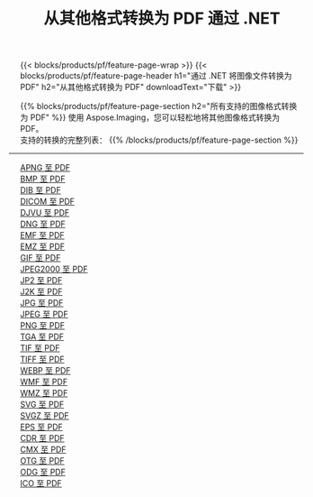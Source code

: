 ﻿---
title: 从其他格式转换为 PDF 通过 .NET 
weight: 3920
url: /zh-hans/net/conversion/to/pdf 
lang: zh-hans
langdirlevel: 2
locales: zh-hans,ja,it,ru,de,es,fr,nl,id,lt,pl,pt,vi,tr,ko,zh-hant,ar,hi,th,sv,cs,uk,he
description: 使用 Aspose.Imaging，您可以轻松地将其他格式转换为 PDF
---

{{< blocks/products/pf/feature-page-wrap >}}
{{< blocks/products/pf/feature-page-header h1="通过 .NET 将图像文件转换为 PDF" h2="从其他格式转换为 PDF" downloadText="下载" >}}


{{% blocks/products/pf/feature-page-section  h2="所有支持的图像格式转换为 PDF" %}}
使用 Aspose.Imaging，您可以轻松地将其他图像格式转换为 PDF。
<br/>
支持的转换的完整列表：
{{% /blocks/products/pf/feature-page-section %}}
<div class="container-fluid productfamilypage bg-gray">
    <div class="convertypes bg-gray agp-content section">
        <div class="container">
		<hr style="margin-left:-20px;"/>
		<div class="row other-converters">
		    <div class='col-md-2 other-converter remove-lp remove-rp'><a href="/imaging/zh-hans/net/conversion/apng-to-pdf" >APNG 至 PDF</a></div>
<div class='col-md-2 other-converter remove-lp remove-rp'><a href="/imaging/zh-hans/net/conversion/bmp-to-pdf" >BMP 至 PDF</a></div>
<div class='col-md-2 other-converter remove-lp remove-rp'><a href="/imaging/zh-hans/net/conversion/dib-to-pdf" >DIB 至 PDF</a></div>
<div class='col-md-2 other-converter remove-lp remove-rp'><a href="/imaging/zh-hans/net/conversion/dicom-to-pdf" >DICOM 至 PDF</a></div>
<div class='col-md-2 other-converter remove-lp remove-rp'><a href="/imaging/zh-hans/net/conversion/djvu-to-pdf" >DJVU 至 PDF</a></div>
<div class='col-md-2 other-converter remove-lp remove-rp'><a href="/imaging/zh-hans/net/conversion/dng-to-pdf" >DNG 至 PDF</a></div>
<div class='col-md-2 other-converter remove-lp remove-rp'><a href="/imaging/zh-hans/net/conversion/emf-to-pdf" >EMF 至 PDF</a></div>
<div class='col-md-2 other-converter remove-lp remove-rp'><a href="/imaging/zh-hans/net/conversion/emz-to-pdf" >EMZ 至 PDF</a></div>
<div class='col-md-2 other-converter remove-lp remove-rp'><a href="/imaging/zh-hans/net/conversion/gif-to-pdf" >GIF 至 PDF</a></div>
<div class='col-md-2 other-converter remove-lp remove-rp'><a href="/imaging/zh-hans/net/conversion/jpeg2000-to-pdf" >JPEG2000 至 PDF</a></div>
<div class='col-md-2 other-converter remove-lp remove-rp'><a href="/imaging/zh-hans/net/conversion/jp2-to-pdf" >JP2 至 PDF</a></div>
<div class='col-md-2 other-converter remove-lp remove-rp'><a href="/imaging/zh-hans/net/conversion/j2k-to-pdf" >J2K 至 PDF</a></div>
<div class='col-md-2 other-converter remove-lp remove-rp'><a href="/imaging/zh-hans/net/conversion/jpg-to-pdf" >JPG 至 PDF</a></div>
<div class='col-md-2 other-converter remove-lp remove-rp'><a href="/imaging/zh-hans/net/conversion/jpeg-to-pdf" >JPEG 至 PDF</a></div>
<div class='col-md-2 other-converter remove-lp remove-rp'><a href="/imaging/zh-hans/net/conversion/png-to-pdf" >PNG 至 PDF</a></div>
<div class='col-md-2 other-converter remove-lp remove-rp'><a href="/imaging/zh-hans/net/conversion/tga-to-pdf" >TGA 至 PDF</a></div>
<div class='col-md-2 other-converter remove-lp remove-rp'><a href="/imaging/zh-hans/net/conversion/tif-to-pdf" >TIF 至 PDF</a></div>
<div class='col-md-2 other-converter remove-lp remove-rp'><a href="/imaging/zh-hans/net/conversion/tiff-to-pdf" >TIFF 至 PDF</a></div>
<div class='col-md-2 other-converter remove-lp remove-rp'><a href="/imaging/zh-hans/net/conversion/webp-to-pdf" >WEBP 至 PDF</a></div>
<div class='col-md-2 other-converter remove-lp remove-rp'><a href="/imaging/zh-hans/net/conversion/wmf-to-pdf" >WMF 至 PDF</a></div>
<div class='col-md-2 other-converter remove-lp remove-rp'><a href="/imaging/zh-hans/net/conversion/wmz-to-pdf" >WMZ 至 PDF</a></div>
<div class='col-md-2 other-converter remove-lp remove-rp'><a href="/imaging/zh-hans/net/conversion/svg-to-pdf" >SVG 至 PDF</a></div>
<div class='col-md-2 other-converter remove-lp remove-rp'><a href="/imaging/zh-hans/net/conversion/svgz-to-pdf" >SVGZ 至 PDF</a></div>
<div class='col-md-2 other-converter remove-lp remove-rp'><a href="/imaging/zh-hans/net/conversion/eps-to-pdf" >EPS 至 PDF</a></div>
<div class='col-md-2 other-converter remove-lp remove-rp'><a href="/imaging/zh-hans/net/conversion/cdr-to-pdf" >CDR 至 PDF</a></div>
<div class='col-md-2 other-converter remove-lp remove-rp'><a href="/imaging/zh-hans/net/conversion/cmx-to-pdf" >CMX 至 PDF</a></div>
<div class='col-md-2 other-converter remove-lp remove-rp'><a href="/imaging/zh-hans/net/conversion/otg-to-pdf" >OTG 至 PDF</a></div>
<div class='col-md-2 other-converter remove-lp remove-rp'><a href="/imaging/zh-hans/net/conversion/odg-to-pdf" >ODG 至 PDF</a></div>
<div class='col-md-2 other-converter remove-lp remove-rp'><a href="/imaging/zh-hans/net/conversion/ico-to-pdf" >ICO 至 PDF</a></div>
                </div>
        </div>
    </div>
</div>
<br/>

